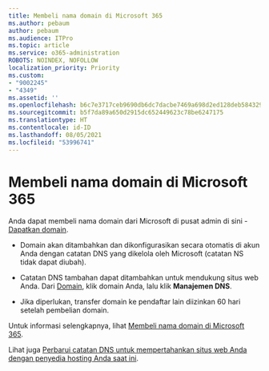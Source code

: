 ```yaml
---
title: Membeli nama domain di Microsoft 365
ms.author: pebaum
author: pebaum
ms.audience: ITPro
ms.topic: article
ms.service: o365-administration
ROBOTS: NOINDEX, NOFOLLOW
localization_priority: Priority
ms.custom:
- "9002245"
- "4349"
ms.assetid: ''
ms.openlocfilehash: b6c7e3717ceb9690db6dc7dacbe7469a698d2ed128deb5843291687814ba302e
ms.sourcegitcommit: b5f7da89a650d2915dc652449623c78be6247175
ms.translationtype: HT
ms.contentlocale: id-ID
ms.lasthandoff: 08/05/2021
ms.locfileid: "53996741"
---
```

# <a name="buy-a-domain-name-in-microsoft-365"></a>Membeli nama domain di Microsoft 365

Anda dapat membeli nama domain dari Microsoft di pusat admin di sini - [Dapatkan domain](https://admin.microsoft.com/Domains/Buy).

- Domain akan ditambahkan dan dikonfigurasikan secara otomatis di akun Anda dengan catatan DNS yang dikelola oleh Microsoft (catatan NS tidak dapat diubah).

- Catatan DNS tambahan dapat ditambahkan untuk mendukung situs web Anda.  Dari [Domain](https://admin.microsoft.com/AdminPortal/Home#/Domains), klik domain Anda, lalu klik **Manajemen DNS**.

- Jika diperlukan, transfer domain ke pendaftar lain diizinkan 60 hari setelah pembelian domain.

Untuk informasi selengkapnya, lihat [Membeli nama domain di Microsoft 365](https://docs.microsoft.com/microsoft-365/admin/get-help-with-domains/buy-a-domain-name?view=o365-worldwide).

Lihat juga [Perbarui catatan DNS untuk mempertahankan situs web Anda dengan penyedia hosting Anda saat ini](https://docs.microsoft.com/alchemyinsights/update-dns-records-to-keep-your-website-with-your-current-hosting-provider-0).
